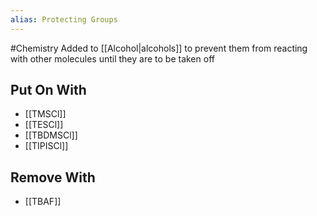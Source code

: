 ```yaml
---
alias: Protecting Groups
---
```

#Chemistry 
Added to [[Alcohol|alcohols]] to prevent them from reacting with other molecules until they are to be taken off
## Put On With
* [[TMSCl]]
* [[TESCl]]
* [[TBDMSCl]]
* [[TIPISCl]]
## Remove With
* [[TBAF]]